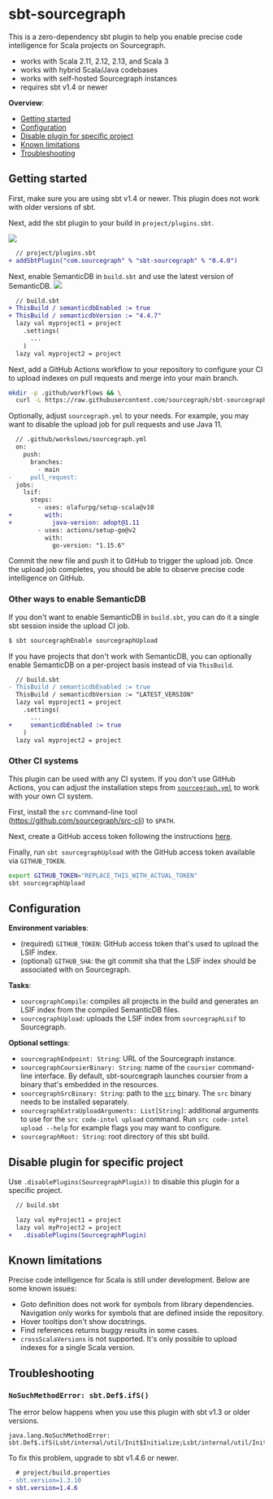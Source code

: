 # sbt-sourcegraph

This is a zero-dependency sbt plugin to help you enable precise code
intelligence for Scala projects on Sourcegraph.

- works with Scala 2.11, 2.12, 2.13, and Scala 3
- works with hybrid Scala/Java codebases
- works with self-hosted Sourcegraph instances
- requires sbt v1.4 or newer

**Overview**:

- [Getting started](#getting-started)
- [Configuration](#configuration)
- [Disable plugin for specific project](#disable-plugin-for-specific-project)
- [Known limitations](#known-limitations)
- [Troubleshooting](#troubleshooting)

## Getting started

First, make sure you are using sbt v1.4 or newer. This plugin does not work with
older versions of sbt.

Next, add the sbt plugin to your build in `project/plugins.sbt`.

[![](https://index.scala-lang.org/sourcegraph/sbt-sourcegraph/latest.svg?color=blue)](https://github.com/sourcegraph/sbt-sourcegraph/releases)

```diff
  // project/plugins.sbt
+ addSbtPlugin("com.sourcegraph" % "sbt-sourcegraph" % "0.4.0")
```

Next, enable SemanticDB in `build.sbt` and use the latest version of SemanticDB.
[![](https://index.scala-lang.org/scalameta/scalameta/latest.svg?color=blue)](https://mvnrepository.com/artifact/org.scalameta/semanticdb-scalac)

```diff
  // build.sbt
+ ThisBuild / semanticdbEnabled := true
+ ThisBuild / semanticdbVersion := "4.4.7"
  lazy val myproject1 = project
    .settings(
      ...
    )
  lazy val myproject2 = project
```

Next, add a GitHub Actions workflow to your repository to configure your CI to
upload indexes on pull requests and merge into your main branch.

```sh
mkdir -p .github/workflows && \
  curl -L https://raw.githubusercontent.com/sourcegraph/sbt-sourcegraph/master/.github/workflows/sourcegraph.yml > .github/workflows/sourcegraph.yml
```

Optionally, adjust `sourcegraph.yml` to your needs. For example, you may want to
disable the upload job for pull requests and use Java 11.

```diff
  // .github/workslows/sourcegraph.yml
  on:
    push:
      branches:
        - main
-     pull_request:
  jobs:
    lsif:
      steps:
        - uses: olafurpg/setup-scala@v10
+         with:
+           java-version: adopt@1.11
        - uses: actions/setup-go@v2
          with:
            go-version: "1.15.6"
```

Commit the new file and push it to GitHub to trigger the upload job. Once the
upload job completes, you should be able to observe precise code intelligence on
GitHub.

### Other ways to enable SemanticDB

If you don't want to enable SemanticDB in `build.sbt`, you can do it a single
sbt session inside the upload CI job.

```sh
$ sbt sourcegraphEnable sourcegraphUpload
```

If you have projects that don't work with SemanticDB, you can optionally enable
SemanticDB on a per-project basis instead of via `ThisBuild`.

```diff
  // build.sbt
- ThisBuild / semanticdbEnabled := true
  ThisBuild / semanticdbVersion := "LATEST_VERSION"
  lazy val myproject1 = project
    .settings(
      ...
+     semanticdbEnabled := true
    )
  lazy val myproject2 = project
```

### Other CI systems

This plugin can be used with any CI system. If you don't use GitHub Actions, you
can adjust the installation steps from
[`sourcegraph.yml`](.github/workflows/sourcegraph.yml) to work with your own CI
system.

First, install the `src` command-line tool
(https://github.com/sourcegraph/src-cli) to `$PATH`.

Next, create a GitHub access token following the instructions
[here](https://docs.sourcegraph.com/admin/external_service/github#github-api-token-and-access).

Finally, run `sbt sourcegraphUpload` with the GitHub access token available via
`GITHUB_TOKEN`.

```sh
export GITHUB_TOKEN="REPLACE_THIS_WITH_ACTUAL_TOKEN"
sbt sourcegraphUpload
```

## Configuration

**Environment variables**:

- (required) `GITHUB_TOKEN`: GitHub access token that's used to upload the LSIF
  index.
- (optional) `GITHUB_SHA`: the git commit sha that the LSIF index should be
  associated with on Sourcegraph.

**Tasks**:

- `sourcegraphCompile`: compiles all projects in the build and generates an LSIF
  index from the compiled SemanticDB files.
- `sourcegraphUpload`: uploads the LSIF index from `sourcegraphLsif` to
  Sourcegraph.

**Optional settings**:

- `sourcegraphEndpoint: String`: URL of the Sourcegraph instance.
- `sourcegraphCoursierBinary: String`: name of the `coursier` command-line
  interface. By default, sbt-sourcegraph launches coursier from a binary that's
  embedded in the resources.
- `sourcegraphSrcBinary: String`: path to the
  [`src`](https://github.com/sourcegraph/src-cli) binary. The `src` binary needs
  to be installed separately.
- `sourcegraphExtraUploadArguments: List[String]`: additional arguments to use
  for the `src code-intel upload` command. Run `src code-intel upload --help` for example
  flags you may want to configure.
- `sourcegraphRoot: String`: root directory of this sbt build.

## Disable plugin for specific project

Use `.disablePlugins(SourcegraphPlugin))` to disable this plugin for a specific
project.

```diff
  // build.sbt

  lazy val myProject1 = project
  lazy val myProject2 = project
+   .disablePlugins(SourcegraphPlugin)
```

## Known limitations

Precise code intelligence for Scala is still under development. Below are some
known issues:

- Goto definition does not work for symbols from library dependencies.
  Navigation only works for symbols that are defined inside the repository.
- Hover tooltips don't show docstrings.
- Find references returns buggy results in some cases.
- `crossScalaVersions` is not supported. It's only possible to upload indexes
  for a single Scala version.

## Troubleshooting

### `NoSuchMethodError: sbt.Def$.ifS()`

The error below happens when you use this plugin with sbt v1.3 or older
versions.

```
java.lang.NoSuchMethodError: sbt.Def$.ifS(Lsbt/internal/util/Init$Initialize;Lsbt/internal/util/Init$Initialize;Lsbt/internal/util/Init$Initialize;)Lsbt/internal/util/Init$Initialize;
```

To fix this problem, upgrade to sbt v1.4.6 or newer.

```diff
  # project/build.properties
- sbt.version=1.3.10
+ sbt.version=1.4.6
```
